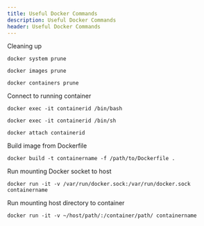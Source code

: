 ```yaml
---
title: Useful Docker Commands
description: Useful Docker Commands
header: Useful Docker Commands
---
```


Cleaning up

```
docker system prune

docker images prune

docker containers prune
```

Connect to running container

    docker exec -it containerid /bin/bash

    docker exec -it containerid /bin/sh

    docker attach containerid


Build image from Dockerfile

    docker build -t containername -f /path/to/Dockerfile .


Run mounting Docker socket to host

    docker run -it -v /var/run/docker.sock:/var/run/docker.sock containername


Run mounting host directory to container

    docker run -it -v ~/host/path/:/container/path/ containername

&nbsp;
